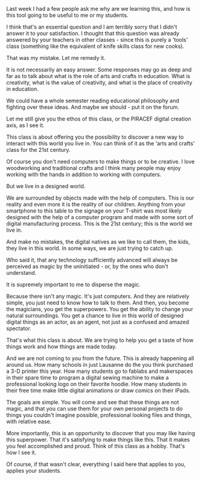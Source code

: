 
Last week I had a few people ask me why are we learning this, and how is this tool going to be useful to me or my students.

I think that's an essential question and I am terribly sorry that I didn't answer it to your satisfaction. I thought that this question was already answered by your teachers in other classes - since this is purely a 'tools' class (something like the equivalent of knife skills class for new cooks). 

That was my mistake. Let me remedy it.

It is not necessarily an easy answer. Some responses may go as deep and far as to talk about what is the role of arts and crafts in education. What is creativity,  what is the value of creativity, and what is the place of creativity in education.  

We could have a whole semester reading educational philosophy and fighting over these ideas. And maybe we should - put it on the forum. 

Let me still give you the ethos of this class, or the PIRACEF digital creation axis, as I see it. 

This class is about offering you the possibility to discover a new way to interact with this world you live in. You can think of it as the 'arts and crafts' class for the 21st century. 

Of course you don't need computers to make things or to be creative. I love woodworking and traditional crafts and I think many people may enjoy working with the hands in addition to working with computers. 

But we live in a designed world.

We are surrounded by objects made with the help of computers. This is our reality and even more it is the reality of our children. Anything from your smartphone to this table to the signage on your T-shirt was most likely designed with the help of a computer program and made with some sort of digital manufacturing process. This is the 21st century; this is the world we live in.

And make no mistakes, the digital natives as we like to call them, the kids, they live in this world. In some ways, we are just trying to catch up.

Who said it, that any technology sufficiently  advanced will always be perceived as magic by the uninitiated - or, by the ones who don't understand. 

It is supremely important to me to disperse the magic.

Because there isn't any magic. It's just computers.  And they are relatively simple, you just need to know how to talk to them. And then, you become the magicians,  you get the superpowers. You get the ability to change your natural surroundings. You get a chance to live in this world of designed digital things as an actor, as an agent, not just as a confused and amazed spectator.

That's what this class is about. We are trying to help you get a taste of how things work and how things are made today.

And we are not coming to you from the future. This is already happening all around us.  How many schools in just Lausanne do the you think purchased a 3-D printer this year. How many students go to fablabs and makerspaces in their spare time to  program a digital sewing machine to make a professional looking logo on their favorite hoodie. How many students in their free time make little digital animations or draw comics on their iPads. 

The goals are simple. You will come and see that these things are not magic, and that you can use them for your own personal projects  to do things you couldn't imagine possible,  professional looking files and things, with relative ease.  

More importantly, this is an opportunity to discover that you may like having this superpower. That it's satisfying to make things like this. That it makes you feel accomplished and proud. Think of this class as a hobby. That's how I see it. 

Of course, if that wasn't clear, everything I said here that applies to you,  applies your students.